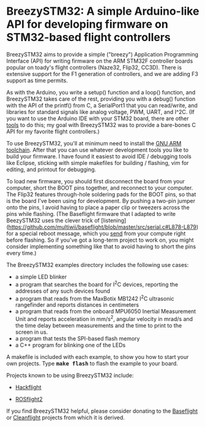 # BreezySTM32: A simple Arduino-like API for developing firmware on STM32-based flight controllers

BreezySTM32 aims to provide a simple ("breezy") Application Programming Interface (API) for writing
firmware on the ARM STM32F controller boards popular on toady's flight controllers
(Naze32, Flip32, CC3D).  There is extensive support for the F1 generation of controllers, and
we are adding F3 support as time permits.

As with the Arduino, you write a setup() function and a loop() function, and BreezySTM32 takes care of
the rest, providing you with a debug() function with the API of the printf() from C, 
a SerialPort1 that you can read/write, and
libraries for standard signals like analog voltage, PWM, UART, and I^2C.  (If you want
to use the Arduino IDE with your STM32 board, there are other
[tools](https://github.com/rogerclarkmelbourne/Arduino_STM32)
to do this; my goal with BreezySTM32 was to provide a bare-bones C API for my favorite flight controllers.)

To use BreezySTM32, you'll at minimum need to install the [GNU ARM toolchain](https://launchpad.net/gcc-arm-embedded).
After that you can use whatever development tools you like to build your firmware.  I have found it easiest to avoid
IDE / debugging tools like Eclipse, sticking with simple
makefiles for building / flashing, vim for editing, and printout for debugging.  

To load new firmware, you should first disconnect the board from your computer, short the BOOT pins together,
and reconnect to your computer.  The Flip32 features through-hole soldering pads for the BOOT
pins, so that is the board I've been using for development.  By pushing a two-pin jumper onto the pins,
I avoid having to place a paper clip or tweezers across the pins while flashing. (The Baseflight firmware
that I adapted to write BeezySTM32 uses the clever trick of
[listening] (https://github.com/multiwii/baseflight/blob/master/src/serial.c#L878-L879)
for a special reboot message, which you
[send](https://github.com/multiwii/baseflight/blob/master/Makefile#L230)
from your compute right before flashing. So if you've got a long-term project to work on, you might consider
implementing something like that to avoid having to short the pins every time.)

The BreezySTM32 examples directory includes the following use cases:
<ul>
<li> a simple LED blinker
<li> a program that searches the board for I<sup>2</sup>C devices, reporting the addresses of any such devices found
<li> a program that reads from the MaxBotix MB1242 I<sup>2</sup>C ultrasonic rangefinder and reports distances
in centimeters
<li> a program that reads from the onboard MPU6050 Inertial Measurement Unit and reports acceleration in mm/s<sup>2</sup>, angular velocity in mrad/s and the time delay between measurements and the time to print to the screen in us.
<li> a program that tests the SPI-based flash memory
<li> a C++ program for blinking one of the LEDs
</ul>

A makefile is included with each example,
to show you how to start your own projects.  Type  <b><tt>make flash</tt></b> to flash the example to your board.

Projects known to be using BreezySTM32 include:
<ul>
<li> <a href="https://github.com/simondlevy/hackflight">Hackflight</a>
<p><li> <a href="https://github.com/BYU-MAGICC/ROSflight2">ROSflight2</a>
</ul>

If you find BreezySTM32 helpful, please consider donating
to the [Baseflight](https://goo.gl/3tyFhz) or
[Cleanflight](https://www.paypal.com/cgi-bin/webscr?cmd=_s-xclick&hosted_button_id=TSQKVT6UYKGL6)
projects from which it is derived.
